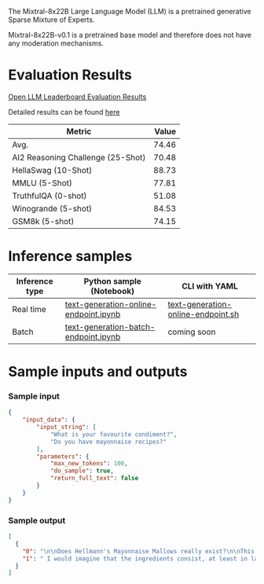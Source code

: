 The Mixtral-8x22B Large Language Model (LLM) is a pretrained generative Sparse Mixture of Experts.

Mixtral-8x22B-v0.1 is a pretrained base model and therefore does not have any moderation mechanisms.

# Evaluation Results 
[Open LLM Leaderboard Evaluation Results](https://huggingface.co/spaces/HuggingFaceH4/open_llm_leaderboard)

Detailed results can be found [here](https://huggingface.co/datasets/open-llm-leaderboard/details_mistral-community__Mixtral-8x22B-v0.1)

|             Metric              |Value|
|---------------------------------|----:|
|Avg.                             |74.46|
|AI2 Reasoning Challenge (25-Shot)|70.48|
|HellaSwag (10-Shot)              |88.73|
|MMLU (5-Shot)                    |77.81|
|TruthfulQA (0-shot)              |51.08|
|Winogrande (5-shot)              |84.53|
|GSM8k (5-shot)                   |74.15|



# Inference samples

Inference type|Python sample (Notebook)|CLI with YAML
|--|--|--|
Real time|<a href="https://aka.ms/azureml-infer-online-sdk-text-generation-dolly" target="_blank">text-generation-online-endpoint.ipynb</a>|<a href="https://aka.ms/azureml-infer-online-cli-text-generation-dolly" target="_blank">text-generation-online-endpoint.sh</a>
Batch |<a href="https://aka.ms/azureml-infer-batch-sdk-text-generation" target="_blank">text-generation-batch-endpoint.ipynb</a>| coming soon

# Sample inputs and outputs

### Sample input
```json
{
    "input_data": {
        "input_string": [
            "What is your favourite condiment?",
            "Do you have mayonnaise recipes?"
        ],
        "parameters": {
            "max_new_tokens": 100,
            "do_sample": true,
            "return_full_text": false
        }
    }
}
```

### Sample output
```json
[
  {
    "0": "\n\nDoes Hellmann's Mayonnaise Mallows really exist?\n\nThis is a difficult one because I want to pick Orkney ice cream which is unbelievable but I am also drawn to Hellmann's Mayonnaise Mallows (yeah, they really do exist) which I recently tried for the first time in California.\n\nThey were exactly how I expected them to taste – like marshmallows made from mayonnaise. I can'",
    "1": " I would imagine that the ingredients consist, at least in large part, of oil and cream [suggest edit]. However, I'm interested in baking mayonnaise into food, which means I'm worried that 50% of mayonnaise is just going to turn into oil and get absorbed by whatever it's cooked with [suggest edit] [suggest edit]. I thought that perhaps there might be a different recipe for mayonnaise which could be used specifically to with"
  }
]
```
